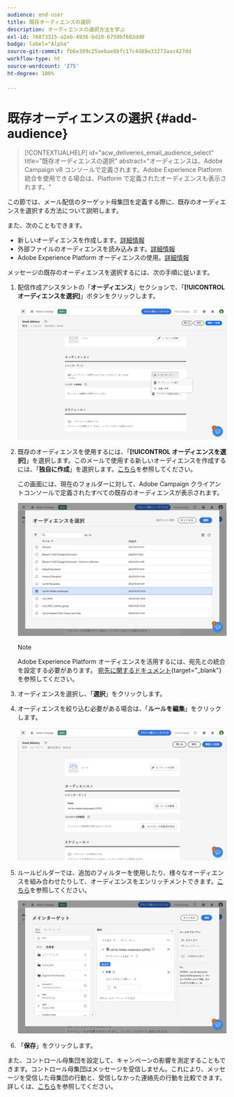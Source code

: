 ```yaml
---
audience: end-user
title: 既存オーディエンスの選択
description: オーディエンスの選択方法を学ぶ
exl-id: 76873315-a2eb-4936-bd10-6759bf603dd0
badge: label="Alpha"
source-git-commit: fb6e389c25aebae8bfc17c4d88e33273aac427dd
workflow-type: ht
source-wordcount: '275'
ht-degree: 100%

---
```



# 既存オーディエンスの選択 {#add-audience}

>[!CONTEXTUALHELP]
>id="acw_deliveries_email_audience_select"
>title="既存オーディエンスの選択"
>abstract="オーディエンスは、Adobe Campaign v8 コンソールで定義されます。Adobe Experience Platform 統合を使用できる場合は、Platform で定義されたオーディエンスも表示されます。"

この節では、メール配信のターゲット母集団を定義する際に、既存のオーディエンスを選択する方法について説明します。

また、次のこともできます。

* 新しいオーディエンスを作成します。[詳細情報](segment-builder.md)
* 外部ファイルのオーディエンスを読み込みます。[詳細情報](file-audience.md)
* Adobe Experience Platform オーディエンスの使用。[詳細情報](aep-audience.md)


メッセージの既存のオーディエンスを選択するには、次の手順に従います。

1. 配信作成アシスタントの「**オーディエンス**」セクションで、「**[!UICONTROL オーディエンスを選択]**」ボタンをクリックします。

   ![](assets/create-audience.png)

1. 既存のオーディエンスを使用するには、「**[!UICONTROL オーディエンスを選択]**」を選択します。このメールで使用する新しいオーディエンスを作成するには、「**独自に作成**」を選択します。[こちら](segment-builder.md)を参照してください。

   この画面には、現在のフォルダーに対して、Adobe Campaign クライアントコンソールで定義されたすべての既存のオーディエンスが表示されます。

   ![](assets/create-audience2.png)

   >[!NOTE]
   >
   >Adobe Experience Platform オーディエンスを活用するには、宛先との統合を設定する必要があります。 [宛先に関するドキュメント](https://experienceleague.adobe.com/docs/experience-platform/destinations/home.html?lang=ja){target="_blank"}を参照してください。

1. オーディエンスを選択し、「**選択**」をクリックします。

1. オーディエンスを絞り込む必要がある場合は、「**ルールを編集**」をクリックします。

   ![](assets/create-audience3.png)

1. ルールビルダーでは、追加のフィルターを使用したり、様々なオーディエンスを組み合わせたりして、オーディエンスをエンリッチメントできます。[こちら](segment-builder.md)を参照してください。

   ![](assets/create-audience4.png)

1. 「**保存**」をクリックします。

また、コントロール母集団を設定して、キャンペーンの影響を測定することもできます。コントロール母集団はメッセージを受信しません。これにより、メッセージを受信した母集団の行動と、受信しなかった連絡先の行動を比較できます。詳しくは、[こちら](control-group.md)を参照してください。